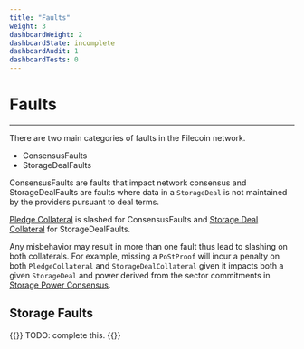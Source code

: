```yaml
---
title: "Faults"
weight: 3
dashboardWeight: 2
dashboardState: incomplete
dashboardAudit: 1
dashboardTests: 0
---
```


# Faults
---

There are two main categories of faults in the Filecoin network. 

- ConsensusFaults
- StorageDealFaults

ConsensusFaults are faults that impact network consensus and StorageDealFaults are faults where data in a `StorageDeal` is not maintained by the providers pursuant to deal terms.

[Pledge Collateral](storage_power_actor#pledge-collateral) is slashed for ConsensusFaults and [Storage Deal Collateral](storage_deal) for StorageDealFaults.

Any misbehavior may result in more than one fault thus lead to slashing on both collaterals. For example, missing a `PoStProof` will incur a penalty on both `PledgeCollateral` and `StorageDealCollateral` given it impacts both a given `StorageDeal` and power derived from the sector commitments in [Storage Power Consensus](storage_power_consensus).

## Storage Faults

{{<hint warning>}}
TODO: complete this.
{{</hint>}}